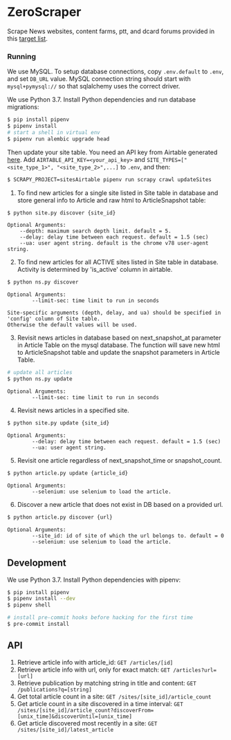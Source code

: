 # ZeroScraper
Scrape News websites, content farms, ptt, and dcard forums provided in this [target list](https://airtable.com/tbl3DrYs5mXgl0EV9/viw2cuXweY8OxNkX6?blocks=hide).

### Running

We use MySQL.  To setup database connections, copy `.env.default` to `.env`, and set `DB_URL` value.  MySQL connection string should start with `mysql+pymysql://` so that sqlalchemy uses the correct driver.

We use Python 3.7.  Install Python dependencies and run database migrations:

```sh
$ pip install pipenv
$ pipenv install
# start a shell in virtual env
$ pipenv run alembic upgrade head
```

Then update your site table.  You need an API key from Airtable generated [here](https://airtable.com/account).  Add `AIRTABLE_API_KEY=<your_api_key>` and `SITE_TYPES=["<site_type_1>", "<site_type_2>",...]` to `.env`, and then:

```sh
$ SCRAPY_PROJECT=sitesAirtable pipenv run scrapy crawl updateSites
```

1. To find new articles for a single site listed in Site table in database and store general info to Article and raw html to ArticleSnapshot table:

```sh
$ python site.py discover {site_id}
```
    Optional Arguments:
        --depth: maximum search depth limit. default = 5.
        --delay: delay time between each request. default = 1.5 (sec)
        --ua: user agent string. default is the chrome v78 user-agent string.

2. To find new articles for all ACTIVE sites listed in Site table in database. Activity is determined by 'is_active' column in airtable.
```sh 
$ python ns.py discover
```

    Optional Arguments:
            --limit-sec: time limit to run in seconds
            
    Site-specific arguments (depth, delay, and ua) should be specified in 'config' column of Site table. 
    Otherwise the default values will be used.

3. Revisit news articles in database based on next_snapshot_at parameter in Article Table on the mysql database.
The function will save new html to ArticleSnapshot table and update the snapshot parameters in Article Table.
```sh
# update all articles 
$ python ns.py update
```
    Optional Arguments:
            --limit-sec: time limit to run in seconds


4. Revisit news articles in a specified site.
```sh
$ python site.py update {site_id}
```
    Optional Arguments:
            --delay: delay time between each request. default = 1.5 (sec)
            --ua: user agent string.
            
5. Revisit one article regardless of next_snapshot_time or snapshot_count.
```sh
$ python article.py update {article_id}
```
    Optional Arguments:
            --selenium: use selenium to load the article.

6. Discover a new article that does not exist in DB based on a provided url.  
```sh
$ python article.py discover {url}
```
    Optional Arguments:
            --site_id: id of site of which the url belongs to. default = 0
            --selenium: use selenium to load the article.


## Development

We use Python 3.7.  Install Python dependencies with pipenv:

```sh
$ pip install pipenv
$ pipenv install --dev
$ pipenv shell

# install pre-commit hooks before hacking for the first time
$ pre-commit install
```
## API
1. Retrieve article info with article_id: `GET /articles/[id]`
2. Retrieve article info with url, only for exact match: `GET /articles?url=[url]`
3. Retrieve publication by matching string in title and content: `GET /publications?q=[string]`
4. Get total article count in a site: `GET /sites/[site_id]/article_count`
5. Get article count in a site discovered in a time interval: `GET /sites/[site_id]/article_count?discoverFrom=[unix_time]&discoverUntil=[unix_time]`
6. Get article discovered most recently in a site: `GET /sites/[site_id]/latest_article`
